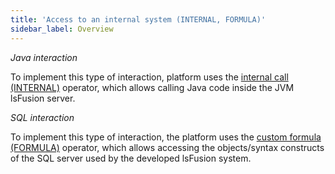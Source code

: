 ```yaml
---
title: 'Access to an internal system (INTERNAL, FORMULA)'
sidebar_label: Overview
---
```


*Java interaction*

To implement this type of interaction, platform uses the [internal call (INTERNAL)](Internal_call_INTERNAL_.md) operator, which allows calling Java code inside the JVM lsFusion server.

*SQL interaction*

To implement this type of interaction, the platform uses the [custom formula (FORMULA)](Custom_formula_FORMULA_.md) operator, which allows accessing the objects/syntax constructs of the SQL server used by the developed lsFusion system.
